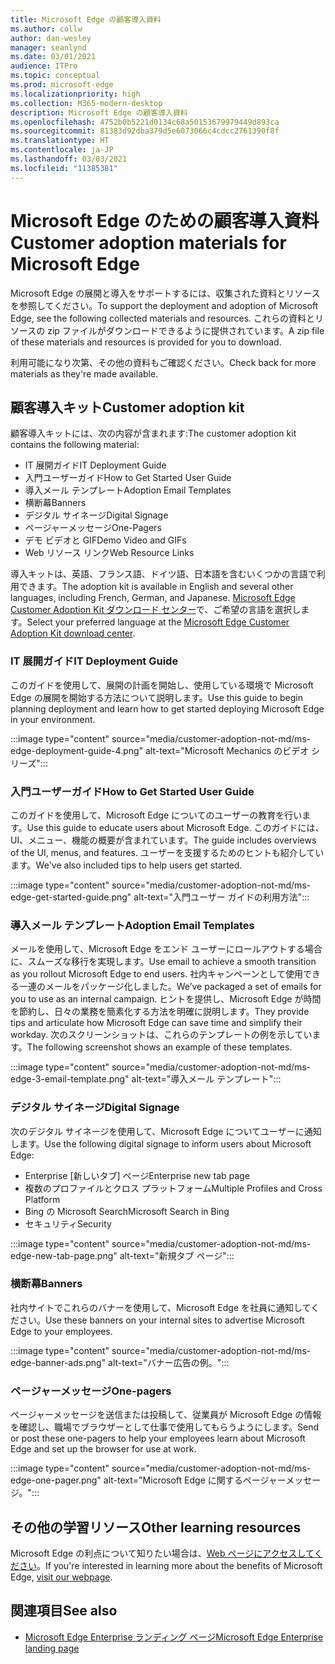 ```yaml
---
title: Microsoft Edge の顧客導入資料
ms.author: collw
author: dan-wesley
manager: seanlynd
ms.date: 03/01/2021
audience: ITPro
ms.topic: conceptual
ms.prod: microsoft-edge
ms.localizationpriority: high
ms.collection: M365-modern-desktop
description: Microsoft Edge の顧客導入資料
ms.openlocfilehash: 4752b0b5221d0134c68a50153679979449d893ca
ms.sourcegitcommit: 81383d92dba379d5e6073066c4cdcc2761390f8f
ms.translationtype: HT
ms.contentlocale: ja-JP
ms.lasthandoff: 03/03/2021
ms.locfileid: "11385381"
---
```

# <a name="customer-adoption-materials-for-microsoft-edge"></a><span data-ttu-id="0f80a-103">Microsoft Edge のための顧客導入資料</span><span class="sxs-lookup"><span data-stu-id="0f80a-103">Customer adoption materials for Microsoft Edge</span></span>

<span data-ttu-id="0f80a-104">Microsoft Edge の展開と導入をサポートするには、収集された資料とリソースを参照してください。</span><span class="sxs-lookup"><span data-stu-id="0f80a-104">To support the deployment and adoption of Microsoft Edge, see the following collected materials and resources.</span></span> <span data-ttu-id="0f80a-105">これらの資料とリソースの zip ファイルがダウンロードできるように提供されています。</span><span class="sxs-lookup"><span data-stu-id="0f80a-105">A zip file of these materials and resources is provided for you to download.</span></span>

<span data-ttu-id="0f80a-106">利用可能になり次第、その他の資料もご確認ください。</span><span class="sxs-lookup"><span data-stu-id="0f80a-106">Check back for more materials as they're made available.</span></span>

## <a name="customer-adoption-kit"></a><span data-ttu-id="0f80a-107">顧客導入キット</span><span class="sxs-lookup"><span data-stu-id="0f80a-107">Customer adoption kit</span></span>

<span data-ttu-id="0f80a-108">顧客導入キットには、次の内容が含まれます:</span><span class="sxs-lookup"><span data-stu-id="0f80a-108">The customer adoption kit contains the following material:</span></span>

- <span data-ttu-id="0f80a-109">IT 展開ガイド</span><span class="sxs-lookup"><span data-stu-id="0f80a-109">IT Deployment Guide</span></span>
- <span data-ttu-id="0f80a-110">入門ユーザーガイド</span><span class="sxs-lookup"><span data-stu-id="0f80a-110">How to Get Started User Guide</span></span>
- <span data-ttu-id="0f80a-111">導入メール テンプレート</span><span class="sxs-lookup"><span data-stu-id="0f80a-111">Adoption Email Templates</span></span>
- <span data-ttu-id="0f80a-112">横断幕</span><span class="sxs-lookup"><span data-stu-id="0f80a-112">Banners</span></span>
- <span data-ttu-id="0f80a-113">デジタル サイネージ</span><span class="sxs-lookup"><span data-stu-id="0f80a-113">Digital Signage</span></span>
- <span data-ttu-id="0f80a-114">ページャーメッセージ</span><span class="sxs-lookup"><span data-stu-id="0f80a-114">One-Pagers</span></span>
- <span data-ttu-id="0f80a-115">デモ ビデオと GIF</span><span class="sxs-lookup"><span data-stu-id="0f80a-115">Demo Video and GIFs</span></span>
- <span data-ttu-id="0f80a-116">Web リソース リンク</span><span class="sxs-lookup"><span data-stu-id="0f80a-116">Web Resource Links</span></span>

<span data-ttu-id="0f80a-117">導入キットは、英語、フランス語、ドイツ語、日本語を含むいくつかの言語で利用できます。</span><span class="sxs-lookup"><span data-stu-id="0f80a-117">The adoption kit is available in English and several other languages, including French, German, and Japanese.</span></span> <span data-ttu-id="0f80a-118">[Microsoft Edge Customer Adoption Kit ダウンロード センター](https://www.microsoft.com/download/details.aspx?id=102119)で、ご希望の言語を選択します。</span><span class="sxs-lookup"><span data-stu-id="0f80a-118">Select your preferred language at the [Microsoft Edge Customer Adoption Kit download center](https://www.microsoft.com/download/details.aspx?id=102119).</span></span>

### <a name="it-deployment-guide"></a><span data-ttu-id="0f80a-119">IT 展開ガイド</span><span class="sxs-lookup"><span data-stu-id="0f80a-119">IT Deployment Guide</span></span>

<span data-ttu-id="0f80a-120">このガイドを使用して、展開の計画を開始し、使用している環境で Microsoft Edge の展開を開始する方法について説明します。</span><span class="sxs-lookup"><span data-stu-id="0f80a-120">Use this guide to begin planning deployment and learn how to get started deploying Microsoft Edge in your environment.</span></span>

:::image type="content" source="media/customer-adoption-not-md/ms-edge-deployment-guide-4.png" alt-text="Microsoft Mechanics のビデオ シリーズ":::

### <a name="how-to-get-started-user-guide"></a><span data-ttu-id="0f80a-122">入門ユーザーガイド</span><span class="sxs-lookup"><span data-stu-id="0f80a-122">How to Get Started User Guide</span></span>

<span data-ttu-id="0f80a-123">このガイドを使用して、Microsoft Edge についてのユーザーの教育を行います。</span><span class="sxs-lookup"><span data-stu-id="0f80a-123">Use this guide to educate users about Microsoft Edge.</span></span> <span data-ttu-id="0f80a-124">このガイドには、UI、メニュー、機能の概要が含まれています。</span><span class="sxs-lookup"><span data-stu-id="0f80a-124">The guide includes overviews of the UI, menus, and features.</span></span> <span data-ttu-id="0f80a-125">ユーザーを支援するためのヒントも紹介しています。</span><span class="sxs-lookup"><span data-stu-id="0f80a-125">We've also included tips to help users get started.</span></span>

:::image type="content" source="media/customer-adoption-not-md/ms-edge-get-started-guide.png" alt-text="入門ユーザー ガイドの利用方法":::

### <a name="adoption-email-templates"></a><span data-ttu-id="0f80a-127">導入メール テンプレート</span><span class="sxs-lookup"><span data-stu-id="0f80a-127">Adoption Email Templates</span></span>

<span data-ttu-id="0f80a-128">メールを使用して、Microsoft Edge をエンド ユーザーにロールアウトする場合に、スムーズな移行を実現します。</span><span class="sxs-lookup"><span data-stu-id="0f80a-128">Use email to achieve a smooth transition as you rollout Microsoft Edge to end users.</span></span> <span data-ttu-id="0f80a-129">社内キャンペーンとして使用できる一連のメールをパッケージ化しました。</span><span class="sxs-lookup"><span data-stu-id="0f80a-129">We’ve packaged a set of emails for you to use as an internal campaign.</span></span> <span data-ttu-id="0f80a-130">ヒントを提供し、Microsoft Edge が時間を節約し、日々の業務を簡素化する方法を明確に説明します。</span><span class="sxs-lookup"><span data-stu-id="0f80a-130">They provide tips and articulate how Microsoft Edge can save time and simplify their workday.</span></span> <span data-ttu-id="0f80a-131">次のスクリーンショットは、これらのテンプレートの例を示しています。</span><span class="sxs-lookup"><span data-stu-id="0f80a-131">The following screenshot shows an example of these templates.</span></span>

:::image type="content" source="media/customer-adoption-not-md/ms-edge-3-email-template.png" alt-text="導入メール テンプレート":::

### <a name="digital-signage"></a><span data-ttu-id="0f80a-133">デジタル サイネージ</span><span class="sxs-lookup"><span data-stu-id="0f80a-133">Digital Signage</span></span>

<span data-ttu-id="0f80a-134">次のデジタル サイネージを使用して、Microsoft Edge についてユーザーに通知します。</span><span class="sxs-lookup"><span data-stu-id="0f80a-134">Use the following digital signage to inform users about Microsoft Edge:</span></span>

- <span data-ttu-id="0f80a-135">Enterprise [新しいタブ] ページ</span><span class="sxs-lookup"><span data-stu-id="0f80a-135">Enterprise new tab page</span></span>
- <span data-ttu-id="0f80a-136">複数のプロファイルとクロス プラットフォーム</span><span class="sxs-lookup"><span data-stu-id="0f80a-136">Multiple Profiles and Cross Platform</span></span>
- <span data-ttu-id="0f80a-137">Bing の Microsoft Search</span><span class="sxs-lookup"><span data-stu-id="0f80a-137">Microsoft Search in Bing</span></span>
- <span data-ttu-id="0f80a-138">セキュリティ</span><span class="sxs-lookup"><span data-stu-id="0f80a-138">Security</span></span>

:::image type="content" source="media/customer-adoption-not-md/ms-edge-new-tab-page.png" alt-text="新規タブ ページ":::

### <a name="banners"></a><span data-ttu-id="0f80a-140">横断幕</span><span class="sxs-lookup"><span data-stu-id="0f80a-140">Banners</span></span>

<span data-ttu-id="0f80a-141">社内サイトでこれらのバナーを使用して、Microsoft Edge を社員に通知してください。</span><span class="sxs-lookup"><span data-stu-id="0f80a-141">Use these banners on your internal sites to advertise Microsoft Edge to your employees.</span></span>

:::image type="content" source="media/customer-adoption-not-md/ms-edge-banner-ads.png" alt-text="バナー広告の例。":::

### <a name="one-pagers"></a><span data-ttu-id="0f80a-143">ページャーメッセージ</span><span class="sxs-lookup"><span data-stu-id="0f80a-143">One-pagers</span></span>

<span data-ttu-id="0f80a-144">ページャーメッセージを送信または投稿して、従業員が Microsoft Edge の情報を確認し、職場でブラウザーとして仕事で使用してもらうようにします。</span><span class="sxs-lookup"><span data-stu-id="0f80a-144">Send or post these one-pagers to help your employees learn about Microsoft Edge and set up the browser for use at work.</span></span>

:::image type="content" source="media/customer-adoption-not-md/ms-edge-one-pager.png" alt-text="Microsoft Edge に関するページャーメッセージ。":::

## <a name="other-learning-resources"></a><span data-ttu-id="0f80a-146">その他の学習リソース</span><span class="sxs-lookup"><span data-stu-id="0f80a-146">Other learning resources</span></span>

<span data-ttu-id="0f80a-147">Microsoft Edge の利点について知りたい場合は、[Web ページにアクセスしてください](https://www.microsoft.com/edge/business)。</span><span class="sxs-lookup"><span data-stu-id="0f80a-147">If you're interested in learning more about the benefits of Microsoft Edge, [visit our webpage](https://www.microsoft.com/edge/business).</span></span>

## <a name="see-also"></a><span data-ttu-id="0f80a-148">関連項目</span><span class="sxs-lookup"><span data-stu-id="0f80a-148">See also</span></span>

- [<span data-ttu-id="0f80a-149">Microsoft Edge Enterprise ランディング ページ</span><span class="sxs-lookup"><span data-stu-id="0f80a-149">Microsoft Edge Enterprise landing page</span></span>](https://aka.ms/EdgeEnterprise)
